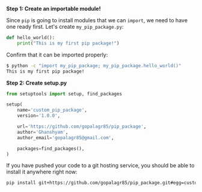 **Step 1: Create an importable module!**

Since `pip` is going to install modules that we can `import`, we need to have one ready first. Let's create `my_pip_package.py`:
```python
def hello_world():
    print("This is my first pip package!")
```
Confirm that it can be imported properly:

```bash
$ python -c "import my_pip_package; my_pip_package.hello_world()"
This is my first pip package!
```

**Step 2: Create setup.py**

```python
from setuptools import setup, find_packages

setup(
    name='custom_pip_package',
    version='1.0.0',

    url='https://github.com/gopalagr85/pip_package',
    author='Ghanshyam',
    author_email='gopalagr85@gmail.com',

    packages=find_packages(),
)
```
If you have pushed your code to a git hosting service, you should be able to install it anywhere right now:

```bash
pip install git+https://github.com/gopalagr85/pip_package.git#egg=custom_pip_package
```

